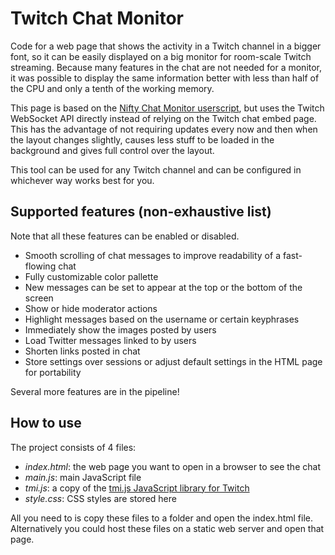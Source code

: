 # Twitch Chat Monitor

Code for a web page that shows the activity in a Twitch channel in a bigger font, so it can be easily displayed on a big monitor for room-scale Twitch streaming. Because many features in the chat are not needed for a monitor, it was possible to display the same information better with less than half of the CPU and only a tenth of the working memory.

This page is based on the [Nifty Chat Monitor userscript](https://github.com/paul-lrr/nifty-chat-monitor), but uses the Twitch WebSocket API directly instead of relying on the Twitch chat embed page. This has the advantage of not requiring updates every now and then when the layout changes slightly, causes less stuff to be loaded in the background and gives full control over the layout.

This tool can be used for any Twitch channel and can be configured in whichever way works best for you.

## Supported features (non-exhaustive list)

Note that all these features can be enabled or disabled.

* Smooth scrolling of chat messages to improve readability of a fast-flowing chat
* Fully customizable color pallette
* New messages can be set to appear at the top or the bottom of the screen
* Show or hide moderator actions
* Highlight messages based on the username or certain keyphrases
* Immediately show the images posted by users
* Load Twitter messages linked to by users
* Shorten links posted in chat
* Store settings over sessions or adjust default settings in the HTML page for portability

Several more features are in the pipeline!

## How to use

The project consists of 4 files:

* *index.html*: the web page you want to open in a browser to see the chat
* *main.js*: main JavaScript file
* *tmi.js*: a copy of the [tmi.js JavaScript library for Twitch](https://github.com/tmijs/tmi.js)
* *style.css*: CSS styles are stored here

All you need to is copy these files to a folder and open the index.html file. Alternatively you could host these files on a static web server and open that page.
